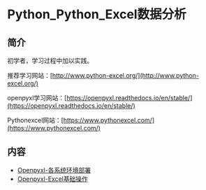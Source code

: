 # Python_Python_Excel数据分析

## 简介
初学者，学习过程中加以实践。

推荐学习网站：[http://www.python-excel.org/](http://www.python-excel.org/)

openpyxl学习网站：[https://openpyxl.readthedocs.io/en/stable/](https://openpyxl.readthedocs.io/en/stable/)

Pythonexcel网站：[https://www.pythonexcel.com/](https://www.pythonexcel.com/)

## 内容
- [Openpyxl-各系统环境部署](https://gitbook.big1000.com/08-Python/06-Python_Excel%E6%95%B0%E6%8D%AE%E5%88%86%E6%9E%90/01-Openpyxl-%E5%90%84%E7%B3%BB%E7%BB%9F%E7%8E%AF%E5%A2%83%E9%83%A8%E7%BD%B2.html)
- [Openpyxl-Excel基础操作](https://gitbook.big1000.com/08-Python/06-Python_Excel%E6%95%B0%E6%8D%AE%E5%88%86%E6%9E%90/02-Openpyxl-Excel%E5%9F%BA%E7%A1%80%E6%93%8D%E4%BD%9C.html)
